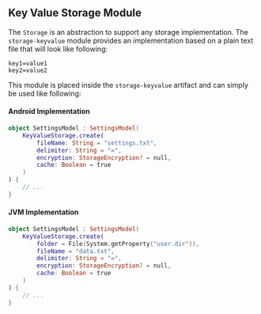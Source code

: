 ## Key Value Storage Module

The `Storage` is an abstraction to support any storage implementation. The `storage-keyvalue` module provides an implementation based on a plain text file that will look like following:

```text
key1=value1
key2=value2
```

This module is placed inside the `storage-keyvalue` artifact and can simply be used like following:

#### Android Implementation

```kotlin
object SettingsModel : SettingsModel(
    KeyValueStorage.create(
        fileName: String = "settings.txt",
        delimiter: String = "=",
        encryption: StorageEncryption? = null,
        cache: Boolean = true
    )
) {
    // ...
}
```

#### JVM Implementation

```kotlin
object SettingsModel : SettingsModel(
    KeyValueStorage.create(
        folder = File(System.getProperty("user.dir")),
        fileName = "data.txt",
        delimiter: String = "=",
        encryption: StorageEncryption? = null,
        cache: Boolean = true
    )
) {
    // ...
}
```
